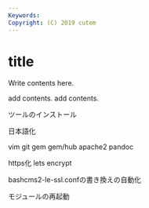 ```yaml
---
Keywords:
Copyright: (C) 2019 cutem
---
```


# title

Write contents here.

add contents.
add contents.

ツールのインストール

日本語化

vim git gem gem/hub apache2 pandoc

https化 lets encrypt

bashcms2-le-ssl.confの書き換えの自動化

モジュールの再起動
